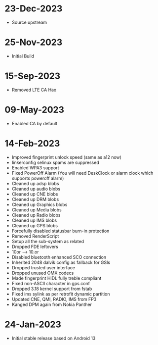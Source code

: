 # 23-Dec-2023
- Source upstream

# 25-Nov-2023
- Initial Build

# 15-Sep-2023
- Removed LTE CA Hax

# 09-May-2023
- Enabled CA by default

# 14-Feb-2023
- Improved fingerprint unlock speed (same as a12 now)
- linkerconfig selinux spams are suppressed
- Enabled WPA3 support
- Fixed PowerOff Alarm (You will need DeskClock or alarm clock which supports poweroff alarm)
- Cleaned up adsp blobs
- Cleaned up audio blobs
- Cleaned up CNE blobs
- Cleaned up DRM blobs
- Cleaned up Graphics blobs
- Cleaned up Media blobs
- Cleaned up Radio blobs
- Cleaned up IMS blobs
- Cleaned up GPS blobs
- Forcefully disabled statusbar burn-in protection
- Removed RenderScript
- Setup all the sub-system as related
- Dropped FDE leftovers
- 10or --> 10.or
- Disabled bluetooth enhanced SCO connection
- Inherited 2048 dalvik config as fallback for GSIs
- Dropped trusted user interface 
- Dropped unused OMX codecs 
- Made fingerprint HIDL fully treble compliant 
- Fixed non-ASCII character in gps.conf
- Dropped 3.18 kernel support from fstab
- Fixed ims sylink as per retrofit dynamic partition
- Updated CNE, QMI, RADIO, IMS from FP3
- Kanged DPM again from Nokia Panther

# 24-Jan-2023
- Initial stable release based on Android 13
